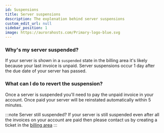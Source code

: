 ```yaml
---
id: Suspensions
title: Server suspensions
description: The explenation behind server suspensions
custom_edit_url: null
sidebar_position: 1
image: https://aurorahosts.com/Primary-logo-blue.svg
---
```


### Why's my server suspended?

If your server is shown in a `suspended` state in the billing area it's likely because your last invoice is unpaid. Server suspensions occur 1 day after the due date of your server has passed.

### What can I do to revert the suspension?

Once a server is suspended you'll need to pay the unpaid invoice in your account. Once paid your server will be reinstated automatically within 5 minutes.

:::note Server still suspended?
If your server is still suspended even after all the invoices on your account are paid then please contact us by creating a ticket in the [billing area](https://billing.aurorahosts.com)
:::